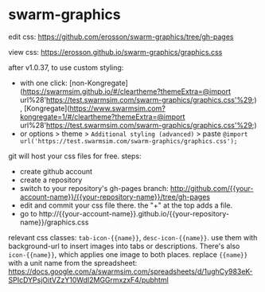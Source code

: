 # swarm-graphics
edit css: https://github.com/erosson/swarm-graphics/tree/gh-pages

view css: https://erosson.github.io/swarm-graphics/graphics.css

after v1.0.37, to use custom styling:
* with one click: [non-Kongregate](https://swarmsim.github.io/#/cleartheme?themeExtra=@import url%28'https://test.swarmsim.com/swarm-graphics/graphics.css'%29;) , [Kongregate](https://www.swarmsim.com?kongregate=1/#/cleartheme?themeExtra=@import url%28'https://test.swarmsim.com/swarm-graphics/graphics.css'%29;)
* or options > theme > `Additional styling (advanced)` > paste `@import url('https://test.swarmsim.com/swarm-graphics/graphics.css');`

git will host your css files for free. steps:
* create github account
* create a repository
* switch to your repository's gh-pages branch: http://github.com/{{your-account-name}}/{{your-repository-name}}/tree/gh-pages
* edit and commit your css file there. the "+" at the top adds a file.
* go to http://{{your-account-name}}.github.io/{{your-repository-name}}/graphics.css

relevant css classes: `tab-icon-{{name}}`, `desc-icon-{{name}}`. use them with background-url to insert images into tabs or descriptions. There's also `icon-{{name}}`, which applies one image to both places. replace `{{name}}` with a unit name from the spreadsheet: https://docs.google.com/a/swarmsim.com/spreadsheets/d/1ughCy983eK-SPIcDYPsjOitVZzY10WdI2MGGrmxzxF4/pubhtml
